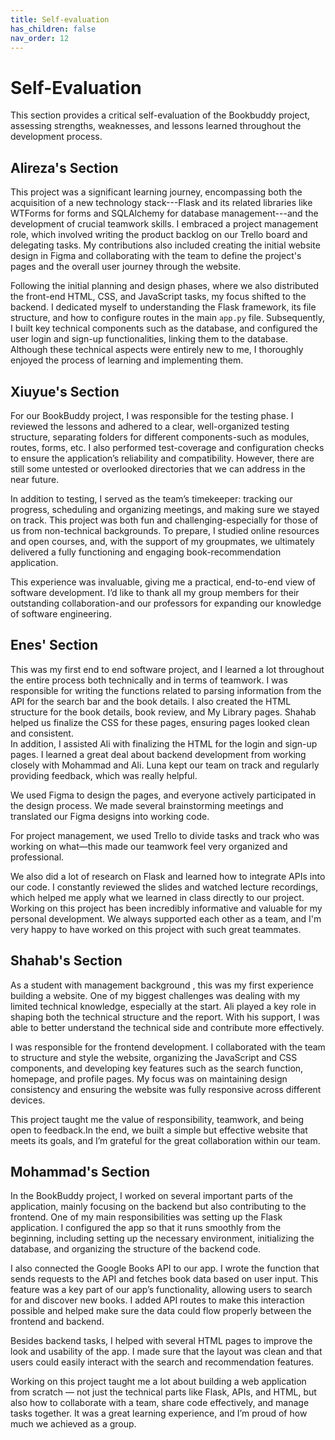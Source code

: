 ```yaml
---
title: Self-evaluation
has_children: false
nav_order: 12
---
```


# Self-Evaluation

This section provides a critical self-evaluation of the Bookbuddy project, assessing strengths, weaknesses, and lessons learned throughout the development process.

## Alireza's Section
This project was a significant learning journey, encompassing both the acquisition of a new technology stack---Flask and its related libraries like WTForms for forms and SQLAlchemy for database management---and the development of crucial teamwork skills. I embraced a project management role, which involved writing the product backlog on our Trello board and delegating tasks. My contributions also included creating the initial website design in Figma and collaborating with the team to define the project's pages and the overall user journey through the website.

Following the initial planning and design phases, where we also distributed the front-end HTML, CSS, and JavaScript tasks, my focus shifted to the backend. I dedicated myself to understanding the Flask framework, its file structure, and how to configure routes in the main `app.py` file. Subsequently, I built key technical components such as the database, and configured the user login and sign-up functionalities, linking them to the database. Although these technical aspects were entirely new to me, I thoroughly enjoyed the process of learning and implementing them.

## Xiuyue's Section 
For our BookBuddy project, I was responsible for the testing phase. I reviewed the lessons and adhered to a clear, well-organized testing structure, separating folders for different components-such as modules, routes, forms, etc. I also performed test-coverage and configuration checks to ensure the application’s reliability and compatibility. However, there are still some untested or overlooked directories that we can address in the near future.

In addition to testing, I served as the team’s timekeeper: tracking our progress, scheduling and organizing meetings, and making sure we stayed on track. This project was both fun and challenging-especially for those of us from non-technical backgrounds. To prepare, I studied online resources and open courses, and, with the support of my groupmates, we ultimately delivered a fully functioning and engaging book-recommendation application.

This experience was invaluable, giving me a practical, end-to-end view of software development. I’d like to thank all my group members for their outstanding collaboration-and our professors for expanding our knowledge of software engineering.

## Enes' Section

This was my first end to end software project, and I learned a lot throughout the entire process both technically and in terms of teamwork. I was responsible for writing the functions related to parsing information from the API for the search bar and the book details. I also created the HTML structure for the book details, book review, and My Library pages. Shahab helped us finalize the CSS for these pages, ensuring pages looked clean and consistent.  
In addition, I assisted Ali with finalizing the HTML for the login and sign-up pages. I learned a great deal about backend development from working closely with Mohammad and Ali. Luna kept our team on track and regularly providing feedback, which was really helpful.

We used Figma to design the pages, and everyone actively participated in the design process. We made several brainstorming meetings and translated our Figma designs into working code.

For project management, we used Trello to divide tasks and track who was working on what—this made our teamwork feel very organized and professional.  

We also did a lot of research on Flask and learned how to integrate APIs into our code. I constantly reviewed the slides and watched lecture recordings, which helped me apply what we learned in class directly to our project. Working on this project has been incredibly informative and valuable for my personal development. 
We always supported each other as a team, and I'm very happy to have worked on this project with such great teammates.


## Shahab's Section 
As a student with management background , this was my first experience building a website. One of my biggest challenges was dealing with my limited technical knowledge, especially at the start. Ali played a key role in shaping both the technical structure and the report. With his support, I was able to better understand the technical side and contribute more effectively.

I was responsible for the frontend development. I collaborated with the team to structure and style the website, organizing the JavaScript and CSS components, and developing key features such as the search function, homepage, and profile pages. My focus was on maintaining design consistency and ensuring the website was fully responsive across different devices.


This project taught me the value of responsibility, teamwork, and being open to feedback.In the end, we built a simple but effective website that meets its goals, and I’m grateful for the great collaboration within our team.


## Mohammad's Section

In the BookBuddy project, I worked on several important parts of the application, mainly focusing on the backend but also contributing to the frontend. One of my main responsibilities was setting up the Flask application. I configured the app so that it runs smoothly from the beginning, including setting up the necessary environment, initializing the database, and organizing the structure of the backend code.

I also connected the Google Books API to our app. I wrote the function that sends requests to the API and fetches book data based on user input. This feature was a key part of our app’s functionality, allowing users to search for and discover new books. I added API routes to make this interaction possible and helped make sure the data could flow properly between the frontend and backend.

Besides backend tasks, I helped with several HTML pages to improve the look and usability of the app. I made sure that the layout was clean and that users could easily interact with the search and recommendation features.

Working on this project taught me a lot about building a web application from scratch — not just the technical parts like Flask, APIs, and HTML, but also how to collaborate with a team, share code effectively, and manage tasks together. It was a great learning experience, and I’m proud of how much we achieved as a group.

